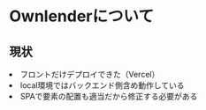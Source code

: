 <h1>Ownlenderについて</h1>
<h2>現状</h2>
<li>フロントだけデプロイできた（Vercel）</li>
<li>local環境ではバックエンド側含め動作している</li>
<li>SPAで要素の配置も適当だから修正する必要がある</li>